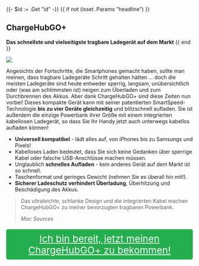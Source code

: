 {{- $id := .Get "id" -}}
{{ if not (isset .Params "headline") }}
## ChargeHubGO+

**Das schnellste und vielseitigste tragbare Ladegerät auf dem Markt**
{{ end }}

[![](/list/charge-hub-go-title.jpg)](https://t.gadgetadvisers.com/click/{{$id}})

Angesichts der Fortschritte, die Smartphones gemacht haben, sollte man meinen, dass tragbare Ladegeräte Schritt gehalten hätten ... doch die meisten Ladegeräte sind heute entweder sperrig, langsam, unübersichtlich oder (was am schlimmsten ist) neigen zum Überladen und zum Durchbrennen des Akkus. Aber dank ChargeHubGO+ sind diese Zeiten nun vorbei! Dieses kompakte Gerät kann mit seiner patentierten SmartSpeed-Technologie **bis zu vier Geräte gleichzeitig** und blitzschnell aufladen. Sie ist außerdem die einzige Powerbank ihrer Größe mit einem integrierten kabellosen Ladegerät, so dass Sie Ihr Handy jetzt auch unterwegs kabellos aufladen können!

- **Universell kompatibel** - lädt alles auf, von iPhones bis zu Samsungs und Pixels!
- Kabelloses Laden bedeutet, dass Sie sich keine Gedanken über sperrige Kabel oder falsche USB-Anschlüsse machen müssen.
- Unglaublich **schnelles Aufladen** - kein anderes Gerät auf dem Markt ist so schnell.
- Taschenformat und geringes Gewicht (nehmen Sie es überall hin mit!).
- **Sicherer Ladeschutz verhindert Überladung**, Überhitzung und Beschädigung des Akkus.

>Das ultraleichte, schlanke Design und die integrierten Kabel machen ChargeHubGO+ zu meiner bevorzugten tragbaren Powerbank.
>
> <cite>Mac Sources</cite>

<a href="(https://t.gadgetadvisers.com/click/{{$id}})" style="color: white;">
   <div style="text-align:center;background-color:#25ae4e;margin-bottom:20px;margin-top:20px;width: 100%;-webkit-border-radius: 5px;">
      <div style="color: white; padding: 10px;font-size: 26px;">
      Ich bin bereit, jetzt meinen ChargeHubGO+ zu bekommen!
      </div>
   </div>
</a>